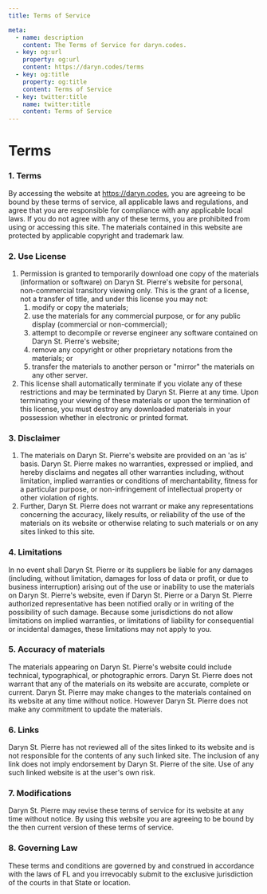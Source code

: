 ```yaml
---
title: Terms of Service

meta:
  - name: description
    content: The Terms of Service for daryn.codes.
  - key: og:url
    property: og:url
    content: https://daryn.codes/terms
  - key: og:title
    property: og:title
    content: Terms of Service
  - key: twitter:title
    name: twitter:title
    content: Terms of Service
---
```


<h1 class="brush title" m="b-8">Terms</h1>

### 1. Terms

By accessing the website at https://daryn.codes, you are agreeing to be bound by these terms of service, all applicable laws and regulations, and agree that you are responsible for compliance with any applicable local laws. If you do not agree with any of these terms, you are prohibited from using or accessing this site. The materials contained in this website are protected by applicable copyright and trademark law.

### 2. Use License

1.  Permission is granted to temporarily download one copy of the materials (information or software) on Daryn St. Pierre's website for personal, non-commercial transitory viewing only. This is the grant of a license, not a transfer of title, and under this license you may not:
    1.  modify or copy the materials;
    2.  use the materials for any commercial purpose, or for any public display (commercial or non-commercial);
    3.  attempt to decompile or reverse engineer any software contained on Daryn St. Pierre's website;
    4.  remove any copyright or other proprietary notations from the materials; or
    5.  transfer the materials to another person or "mirror" the materials on any other server.
2.  This license shall automatically terminate if you violate any of these restrictions and may be terminated by Daryn St. Pierre at any time. Upon terminating your viewing of these materials or upon the termination of this license, you must destroy any downloaded materials in your possession whether in electronic or printed format.

### 3. Disclaimer

1.  The materials on Daryn St. Pierre's website are provided on an 'as is' basis. Daryn St. Pierre makes no warranties, expressed or implied, and hereby disclaims and negates all other warranties including, without limitation, implied warranties or conditions of merchantability, fitness for a particular purpose, or non-infringement of intellectual property or other violation of rights.
2.  Further, Daryn St. Pierre does not warrant or make any representations concerning the accuracy, likely results, or reliability of the use of the materials on its website or otherwise relating to such materials or on any sites linked to this site.

### 4. Limitations

In no event shall Daryn St. Pierre or its suppliers be liable for any damages (including, without limitation, damages for loss of data or profit, or due to business interruption) arising out of the use or inability to use the materials on Daryn St. Pierre's website, even if Daryn St. Pierre or a Daryn St. Pierre authorized representative has been notified orally or in writing of the possibility of such damage. Because some jurisdictions do not allow limitations on implied warranties, or limitations of liability for consequential or incidental damages, these limitations may not apply to you.

### 5. Accuracy of materials

The materials appearing on Daryn St. Pierre's website could include technical, typographical, or photographic errors. Daryn St. Pierre does not warrant that any of the materials on its website are accurate, complete or current. Daryn St. Pierre may make changes to the materials contained on its website at any time without notice. However Daryn St. Pierre does not make any commitment to update the materials.

### 6. Links

Daryn St. Pierre has not reviewed all of the sites linked to its website and is not responsible for the contents of any such linked site. The inclusion of any link does not imply endorsement by Daryn St. Pierre of the site. Use of any such linked website is at the user's own risk.

### 7. Modifications

Daryn St. Pierre may revise these terms of service for its website at any time without notice. By using this website you are agreeing to be bound by the then current version of these terms of service.

### 8. Governing Law

These terms and conditions are governed by and construed in accordance with the laws of FL and you irrevocably submit to the exclusive jurisdiction of the courts in that State or location.
